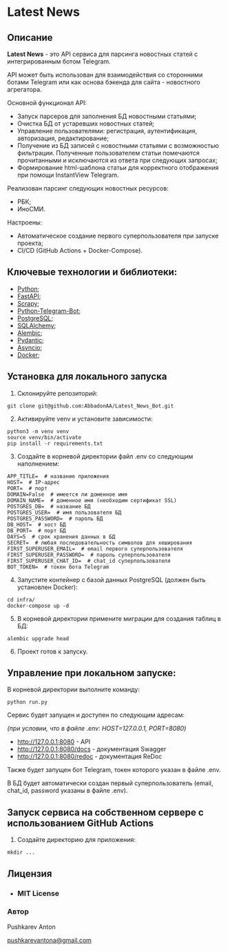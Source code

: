 # Latest News
  
 ## Описание 
  
 **Latest News** - это API сервиса для парсинга новостных статей с интегрированным ботом Telegram.

 API может быть использован для взаимодействия со сторонними ботами Telegram или как основа бэкенда для сайта - новостного агрегатора.

 Основной функционал API:
 - Запуск парсеров для заполнения БД новостными статьями;
 - Очистка БД от устаревших новостных статей;
 - Управление пользователями: регистрация, аутентификация, авторизация, редактирование;
 - Получение из БД записей с новостными статьями с возможностью фильтрации. Полученные пользователем статьи помечаются прочитанными и исключаются из ответа при следующих запросах;
 - Формирование html-шаблона статьи для корректного отображения при помощи InstantView Telegram.

 Реализован парсинг следующих новостных ресурсов:
 - РБК;
 - ИноСМИ.
  
 Настроены: 
 - Автоматическое создание первого суперпользователя при запуске проекта;
 - CI/CD (GitHub Actions + Docker-Compose).
  
 ## Ключевые технологии и библиотеки: 
 - [Python](https://www.python.org/); 
 - [FastAPI](https://fastapi.tiangolo.com/);
 - [Scrapy](https://pypi.org/project/Scrapy/);
 - [Python-Telegram-Bot](https://pypi.org/project/python-telegram-bot/);
 - [PostgreSQL](https://www.postgresql.org/);
 - [SQLAlchemy](https://pypi.org/project/SQLAlchemy/); 
 - [Alembic](https://pypi.org/project/alembic/); 
 - [Pydantic](https://pypi.org/project/pydantic/); 
 - [Asyncio](https://docs.python.org/3/library/asyncio.html);
 - [Docker](https://www.docker.com/);
  
 ## Установка для локального запуска
 1. Склонируйте репозиторий: 
 ```shell
 git clone git@github.com:AbbadonAA/Latest_News_Bot.git
 ``` 
 2. Активируйте venv и установите зависимости: 
 ```shell
 python3 -m venv venv 
 source venv/bin/activate 
 pip install -r requirements.txt 
 ``` 
 3. Создайте в корневой директории файл .env со следующим наполнением: 
 ```dotenv
APP_TITLE=  # название приложения
HOST=  # IP-адрес
PORT=  # порт
DOMAIN=False  # имеется ли доменное имя
DOMAIN_NAME=  # доменное имя (необходим сертификат SSL)
POSTGRES_DB=  # название БД
POSTGRES_USER=  # имя пользователя БД
POSTGRES_PASSWORD=  # пароль БД
DB_HOST=  # хост БД
DB_PORT=  # порт БД
DAYS=5  # срок хранения данных в БД
SECRET=  # любая последовательность символов для хеширования
FIRST_SUPERUSER_EMAIL=  # email первого суперпользователя
FIRST_SUPERUSER_PASSWORD=  # пароль суперпользователя
FIRST_SUPERUSER_CHAT_ID=  # chat_id суперпользователя
BOT_TOKEN=  # токен бота Telegram
 ``` 
 4. Запустите контейнер с базой данных PostgreSQL (должен быть установлен Docker): 
 ```shell
 cd infra/
 docker-compose up -d 
 ``` 
 5. В корневой директории примените миграции для создания таблиц в БД: 
 ```shell
 alembic upgrade head 
 ``` 
 6. Проект готов к запуску. 
  
 ## Управление при локальном запуске: 
 В корневой директории выполните команду: 
 ```shell
 python run.py
 ``` 
 Сервис будет запущен и доступен по следующим адресам:

 *(при условии, что в файле .env: HOST=127.0.0.1, PORT=8080)*
 - http://127.0.0.1:8080 - API 
 - http://127.0.0.1:8080/docs - документация Swagger
 - http://127.0.0.1:8080/redoc - документация ReDoc 
  
 Также будет запущен бот Telegram, токен которого указан в файле .env.

 В БД будет автоматически создан первый суперпользователь (email, chat_id, password указаны в файле .env).

 ## Запуск сервиса на собственном сервере с использованием GitHub Actions
 1. Создайте директорию для приложения: 
 ```shell
 mkdir ... 
 ``` 
  
 ## Лицензия 
 - ### **MIT License** 
  
 ### Автор 
 Pushkarev Anton 
  
 pushkarevantona@gmail.com